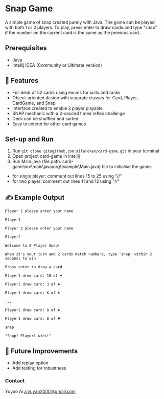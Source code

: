 # Snap Game

A simple game of snap created purely with Java. The game can be played with both 1 or 2 players. To play, press enter to draw cards and type "snap" if the number on the current card is the same as the previous card.

## Prerequisites

- Java
- Intellij IDEA (Community or Ultimate version)

## 📌 Features

- Full deck of 52 cards using enums for suits and ranks
- Object-oriented design with separate classes for Card, Player, CardGame, and Snap
- Interface created to enable 2 player playable
- SNAP mechanic with a 2-second timed reflex challenge
- Deck can be shuffled and sorted
- Easy to extend for other card games

## Set-up and Run

1. Run `git clone git@github.com:ailuroken/card-game.git` in your terminal
2. Open project card-game in Intellij
3. Run Main.java (file path: card-game\src\main\java\org\example\Main.java) file to initialise the game.

- for single player: comment out lines 15 to 25 using "//"
- for two player: comment out lines 11 and 12 using "//"

## ✍️ Example Output

`Player 1 please enter your name`

`Player1`

`Player 2 please enter your name`

`Player2`

`Welcome to 2 Player Snap!`

`When it's your turn and 2 cards match numbers, type 'snap' within 2 seconds to win`

`Press enter to draw a card`

`Player1 drew card: 10 of ♦`

`Player2 drew card: 3 of ♠`

`Player1 drew card: K of ♣`

`...`

`Player2 drew card: 8 of ♠`

`Player1 drew card: 8 of ♥`

`snap`

`"Snap! Player1 wins!"`

## 📁 Future Improvements

- Add replay option
- Add testing for robustness

### Contact

Yuyao Ai aiyuyao2000@gmail.com
